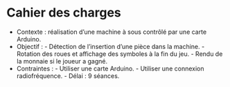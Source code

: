 # Cahier des charges

* Contexte : réalisation d’une machine à sous contrôlé par une carte Arduino.
* Objectif :  - Détection de l’insertion d’une pièce dans la machine.
            - Rotation des roues et affichage des symboles à la fin du jeu.
            - Rendu de la monnaie si le joueur a gagné.
* Contraintes : - Utiliser une carte Arduino.
              - Utiliser une connexion radiofréquence.
              - Délai : 9 séances.
